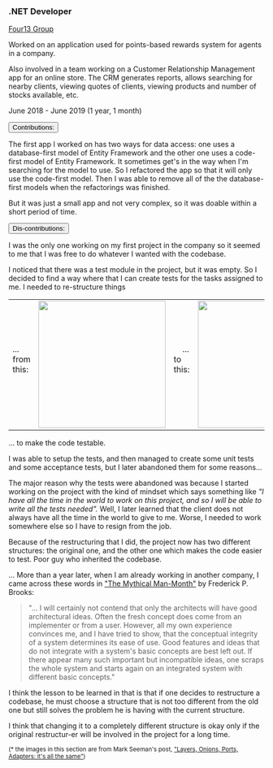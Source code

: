 <div class="d-flex flex-column flex-md-row justify-content-between">
    <div class="flex-grow-1">
        <h3 class="mb-0">.NET Developer</h3>
        <div class="subheading mb-3">
            <a href="https://four13group.com/">Four13 Group</a>
        </div>
        <p>
            Worked on an application used for points-based rewards system for agents in a company.
        </p>
        <p>
            Also involved in a team working on a Customer Relationship Management app for an online store. The CRM generates reports, allows searching for nearby clients, viewing quotes of clients, viewing products and number of stocks available, etc.
        </p>
    </div>
    <div class="flex-shrink-0"><span class="text-primary">June 2018 - June 2019 (1 year, 1 month)</span></div>
</div>


<div class="accordion mb-5 mt-2 d-print-none" id="experience-5-four13-accordion">
    <div class="card">
        <div class="card-header p-0" id="experience-5-four13-heading-contributions">
            <p class="mb-0">
                <button class="btn btn-link btn-block text-left  collapsed" type="button" data-toggle="collapse" data-target="#experience-5-four13-collapse-contributions" aria-expanded="true" aria-controls="experience-5-four13-collapse-contributions">
                Contributions:
                </button>
            </p>
        </div>
        <div id="experience-5-four13-collapse-contributions" class="collapse" aria-labelledby="experience-5-four13-heading-contributions" data-parent="#experience-5-four13-accordion">
	        <div class="card-body col-md-9">
                <div class="pr-3 border-right border-light">
                    <p>
                        The first app I worked on has two ways for data access: one uses a database-first model of Entity Framework and the other one uses a code-first model of Entity Framework. It sometimes get's in the way when I'm searching for the model to use. So I refactored the app so that it will only use the code-first model. Then I was able to remove all of the the database-first models when the refactorings was finished.
                    </p>
                    <p>
                        But it was just a small app and not very complex, so it was doable within a short period of time.
                    </p>
                </div>
            </div>
        </div>
    </div>
    <div class="card">
        <div class="card-header p-0" id="experience-5-four13-heading-lessons-learned">
	        <p class="mb-0">
	            <button class="btn btn-link btn-block text-left  collapsed" type="button" data-toggle="collapse" data-target="#experience-5-four13-collapse-lessons-learned" aria-expanded="false" aria-controls="experience-5-four13-collapse-lessons-learned">
	            Dis-contributions:
	            </button>
	        </p>
        </div>
        <div id="experience-5-four13-collapse-lessons-learned" class="collapse" aria-labelledby="experience-5-four13-heading-lessons-learned" data-parent="#experience-5-four13-accordion">
	        <div class="card-body col-md-9">
                <div class="pr-3 border-right border-light">
                    <p>
                        I was the only one working on my first project in the company so it seemed to me that I was free to do whatever I wanted with the codebase.
                    </p>
                    <p>
                        I noticed that there was a test module in the project, but it was empty. So I decided to find a way where that I can create tests for the tasks assigned to me. I needed to re-structure things
                    </p>
                    <div class="mb-3">
                        <table>
                            <tbody>
                                <tr>
                                    <td>... from this: &nbsp;&nbsp;&nbsp;</td>
                                    <td>
                                        <a href="https://blog.ploeh.dk/2013/12/03/layers-onions-ports-adapters-its-all-the-same/">
                                            <img src="https://blog.ploeh.dk/content/binary/typical-layered-dependency-graph.png" height="250">
                                        </a>
                                    </td>
                                    <td>&nbsp;&nbsp;&nbsp; ... to this: &nbsp;&nbsp;&nbsp;</td>
                                    <td>
                                        <a href="https://blog.ploeh.dk/2013/12/03/layers-onions-ports-adapters-its-all-the-same/">
                                            <img src="https://blog.ploeh.dk/content/binary/inverted-layered-dependency-graph.png" height="250">
                                        </a>
                                    </td>
                                </tr>
                                <!-- <tr>
                                    <td colspan="4">
                                        <small>(images are from Mark Seeman's post, <a href="https://blog.ploeh.dk/2013/12/03/layers-onions-ports-adapters-its-all-the-same/">"Layers, Onions, Ports, Adapters: it's all the same"</a>)</small>
                                    </td>
                                </tr> -->
                            </tbody>
                        </table>
                    </div>
                    <p>
                        ... to make the code testable.
                    </p>
                    <p>
                        I was able to setup the tests, and then managed to create some unit tests and some acceptance tests, but I later abandoned them for some reasons... 
                    </p>
                    <p>
                        The major reason why the tests were abandoned was because I started working on the project with the kind of mindset which says something like <em>"I have all the time in the world to work on this project, and so I will be able to write all the tests needed".</em> Well, I later learned that the client does not always have all the time in the world to give to me. Worse, I needed to work somewhere else so I have to resign from the job.
                    </p>                    
                    <p>
                        Because of the restructuring that I did, the project now has two different structures: the original one, and the other one which makes the code easier to test. Poor guy who inherited the codebase.
                    </p>                
                    <p>
                        ... More than a year later, when I am already working in another company, I came across these words in <a href="https://www.bookdepository.com/Mythical-Man-Month-Frederick-P-Brooks-Jr/9780201835953?a_aid=jflaga">"The Mythical Man-Month"</a> by Frederick P. Brooks:
                    </p>
                    <blockquote>
                        <p>
                            "... I will certainly not contend that only the architects will have good architectural ideas. Often the fresh concept does come from an implementer or from a user. However, all my own experience convinces me, and I have tried to show, that the conceptual integrity of a system determines its ease of use. Good features and ideas that do not integrate with a system's basic concepts are best left out. If there appear many such important but incompatible ideas, one scraps the whole system and starts again on an integrated system with different basic concepts." 
                        </p>
                    </blockquote>
                    <p>
                        I think the lesson to be learned in that is that if one decides to restructure a codebase, he must choose a structure that is not too different from the old one but still solves the problem he is having with the current structure.
                    </p>
                    <p>
                        I think that changing it to a completely different structure is okay only if the original restructur-er will be involved in the project for a long time.
                    </p>
                    <p>
                        <small>(* the images in this section are from Mark Seeman's post, <a href="https://blog.ploeh.dk/2013/12/03/layers-onions-ports-adapters-its-all-the-same/">"Layers, Onions, Ports, Adapters: it's all the same"</a>)</small>
                    </p>                    
	            </div>
	        </div>
        </div>
    </div>
</div>